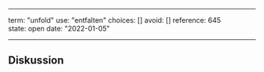 
---
term:      "unfold"
use:       "entfalten"
choices:   []
avoid:     []
reference: 645        
state:     open
date:      "2022-01-05"

---

## Diskussion

